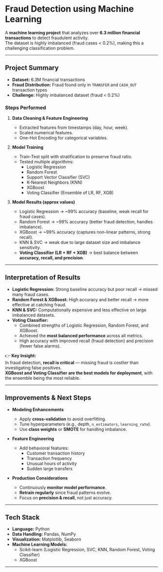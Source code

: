 # Fraud Detection using Machine Learning

A **machine learning project** that analyzes over **6.3 million financial transactions** to detect fraudulent activity.  
The dataset is highly imbalanced (fraud cases < 0.2%), making this a challenging classification problem.  

---

## Project Summary

- **Dataset:** 6.3M financial transactions  
- **Fraud Distribution:** Fraud found only in `TRANSFER` and `CASH_OUT` transaction types  
- **Challenge:** Highly imbalanced dataset (fraud < 0.2%)  

### Steps Performed
1. **Data Cleaning & Feature Engineering**
   - Extracted features from timestamps (day, hour, week).
   - Scaled numerical features.
   - One-Hot Encoding for categorical variables.

2. **Model Training**
   - Train-Test split with stratification to preserve fraud ratio.
   - Tested multiple algorithms:
     - Logistic Regression
     - Random Forest
     - Support Vector Classifier (SVC)
     - K-Nearest Neighbors (KNN)
     - XGBoost
     - Voting Classifier (Ensemble of LR, RF, XGB)

3. **Model Results (approx values)**
   - Logistic Regression → ~99% accuracy (baseline, weak recall for fraud cases).  
   - Random Forest → ~99% accuracy (better fraud detection, handles imbalance).  
   - XGBoost → ~99% accuracy (captures non-linear patterns, strong recall).  
   - KNN & SVC → weak due to large dataset size and imbalance sensitivity.  
   - **Voting Classifier (LR + RF + XGB)** → best balance between **accuracy, recall, and precision**.  

---

## Interpretation of Results

- **Logistic Regression:** Strong baseline accuracy but poor recall → missed many fraud cases.  
- **Random Forest & XGBoost:** High accuracy and better recall → more effective at catching fraud.  
- **KNN & SVC:** Computationally expensive and less effective on large imbalanced datasets.  
- **Voting Classifier:**  
  - Combined strengths of Logistic Regression, Random Forest, and XGBoost.  
  - Achieved the **most balanced performance** across all metrics.  
  - High accuracy with improved recall (fraud detection) and precision (fewer false alarms).  

👉 **Key Insight:**  
In fraud detection, **recall is critical** — missing fraud is costlier than investigating false positives.  
**XGBoost and Voting Classifier are the best models for deployment**, with the ensemble being the most reliable.  

---

## Improvements & Next Steps

- **Modeling Enhancements**
  - Apply **cross-validation** to avoid overfitting.
  - Tune hyperparameters (e.g., depth, `n_estimators`, `learning_rate`).
  - Use **class weights** or **SMOTE** for handling imbalance.

- **Feature Engineering**
  - Add behavioral features:  
    - Customer transaction history  
    - Transaction frequency  
    - Unusual hours of activity  
    - Sudden large transfers  

- **Production Considerations**
  - Continuously **monitor model performance**.  
  - **Retrain regularly** since fraud patterns evolve.  
  - Focus on **precision & recall**, not just accuracy.  

---

## Tech Stack

- **Language:** Python  
- **Data Handling:** Pandas, NumPy  
- **Visualization:** Matplotlib, Seaborn  
- **Machine Learning Models:**  
  - Scikit-learn (Logistic Regression, SVC, KNN, Random Forest, Voting Classifier)  
  - XGBoost  

---
